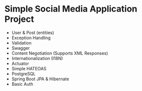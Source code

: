 # Simple Social Media Application Project
- User & Post (entities)
- Exception Handling
- Validation
- Swagger
- Content Negotiation (Supports XML Responses)
- Internationalization (I18N)
- Actuator
- Simple HATEOAS
- PostgreSQL
- Spring Boot JPA & Hibernate
- Basic Auth
